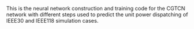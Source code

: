 This is the neural network construction and training code for the CGTCN network with different steps used to predict the unit power dispatching of IEEE30 and IEEE118 simulation cases.
